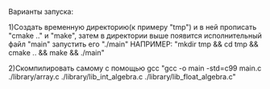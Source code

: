 Варианты запуска:

1)Создать временную директорию(к примеру "tmp")  и в ней прописать "cmake .." и "make",
затем в директории выше появится исполнительный файл "main" запустить его "./main"
НАПРИМЕР: "mkdir tmp && cd tmp && cmake .. && make && ./main"

2)Скомпилировать самому с помощью gcc
"gcc -o main -std=c99 main.c ./library/array.c ./library/lib_int_algebra.c ./library/lib_float_algebra.c"
